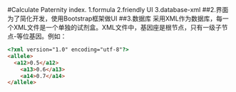 #Calculate Paternity index.
1.formula
2.friendly UI
3.database-xml
##2.界面
  为了简化开发，使用Bootstrap框架做UI
##3.数据库
  采用XML作为数据库，每一个XML文件是一个单独的试剂盒。XML文件中，基因座是根节点，只有一级子节点-等位基因。例如：
```html
<?xml version="1.0" encoding="utf-8"?>
<allele>
  <a12>0.5</a12>
	<a13>0.6</a13>
	<a14>0.7</a14>
</allele>
```
